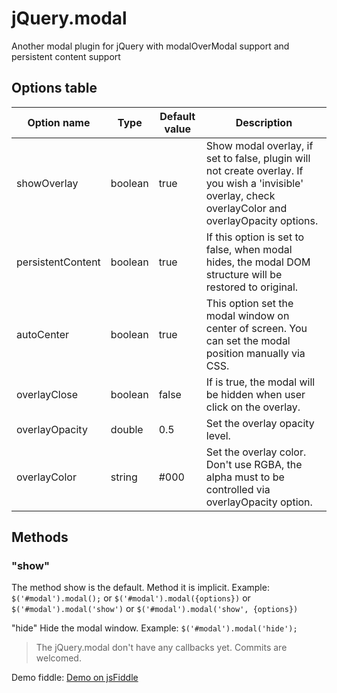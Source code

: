 jQuery.modal
============

Another modal plugin for jQuery with modalOverModal support and persistent content support

Options table
-------------

<table>
    <thead>
        <tr>
            <th>Option name</th>
            <th>Type</th>
            <th>Default value</th>
            <th>Description</th>
        </tr>
    </thead>
    <tbody>
        <tr>
            <td>showOverlay</td>
            <td>boolean</td>
            <td>true</th>
            <td>Show modal overlay, if set to false, plugin will not create overlay. If you wish a 'invisible' overlay, check overlayColor and overlayOpacity options.</td>
        </tr>
        <tr>
            <td>persistentContent</td>
            <td>boolean</td>
            <td>true</th>
            <td>If this option is set to false, when modal hides, the modal DOM structure will be restored to original.</td>
        </tr>
        <tr>
            <td>autoCenter</td>
            <td>boolean</td>
            <td>true</th>
            <td>This option set the modal window on center of screen. You can set the modal position manually via CSS.</td>
        </tr>
        <tr>
            <td>overlayClose</td>
            <td>boolean</td>
            <td>false</th>
            <td>If is true, the modal will be hidden when user click on the overlay.</td>
        </tr>
        <tr>
            <td>overlayOpacity</td>
            <td>double</td>
            <td>0.5</th>
            <td>Set the overlay opacity level.</td>
        </tr>
        <tr>
            <td>overlayColor</td>
            <td>string</td>
            <td>#000</th>
            <td>Set the overlay color. Don't use RGBA, the alpha must to be controlled via overlayOpacity option.</td>
        </tr>
    </tbody>
</table>

Methods
-------

### "show"
The method show is the default. Method it is implicit.
 Example:
 `$('#modal').modal();` or `$('#modal').modal({options})` or `$('#modal').modal('show')` or `$('#modal').modal('show', {options})`

"hide"
Hide the modal window.
 Example:
 `$('#modal').modal('hide');`


> The jQuery.modal don't have any callbacks yet. Commits are welcomed.


Demo fiddle:
[Demo on jsFiddle](http://jsfiddle.net/evandroprogram/wLdFS/ "Launch demo page")
